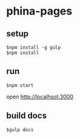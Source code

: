 # phina-pages


## setup

```
$npm install -g gulp
$npm install
```

## run

```
$npm start
```

open <http://localhsot:3000>

## build docs

```
$gulp docs
```
